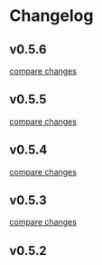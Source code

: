 # Changelog


## v0.5.6

[compare changes](https://github.com/isaact/nuxt-musicKit/compare/v0.5.5...v0.5.6)

## v0.5.5

[compare changes](https://github.com/isaact/nuxt-musicKit/compare/v0.5.4...v0.5.5)

## v0.5.4

[compare changes](https://github.com/isaact/nuxt-musicKit/compare/v0.5.3...v0.5.4)

## v0.5.3

[compare changes](https://github.com/isaact/nuxt-musicKit/compare/v0.5.2...v0.5.3)

## v0.5.2

